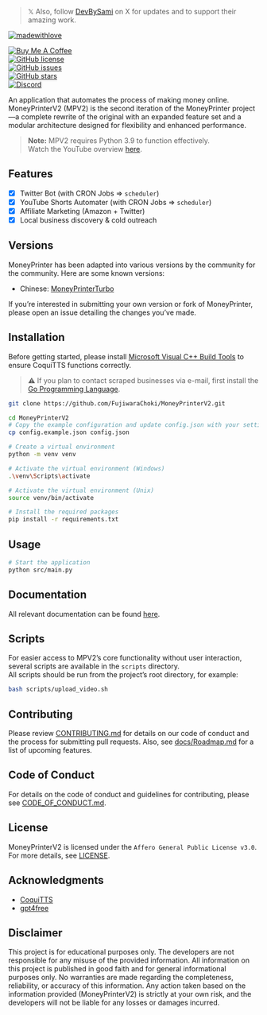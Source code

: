 > 𝕏 Also, follow [DevBySami](https://x.com/DevBySami) on X for updates and to support their amazing work.

[![madewithlove](https://img.shields.io/badge/made_with-%E2%9D%A4-red?style=for-the-badge&labelColor=orange)](https://github.com/FujiwaraChoki/MoneyPrinterV2)

[![Buy Me A Coffee](https://img.shields.io/badge/Buy%20Me%20A%20Coffee-Donate-brightgreen?logo=buymeacoffee)](https://www.buymeacoffee.com/fujicodes)  
[![GitHub license](https://img.shields.io/github/license/FujiwaraChoki/MoneyPrinterV2?style=for-the-badge)](https://github.com/FujiwaraChoki/MoneyPrinterV2/blob/main/LICENSE)  
[![GitHub issues](https://img.shields.io/github/issues/FujiwaraChoki/MoneyPrinterV2?style=for-the-badge)](https://github.com/FujiwaraChoki/MoneyPrinterV2/issues)  
[![GitHub stars](https://img.shields.io/github/stars/FujiwaraChoki/MoneyPrinterV2?style=for-the-badge)](https://github.com/FujiwaraChoki/MoneyPrinterV2/stargazers)  
[![Discord](https://img.shields.io/discord/1134848537704804432?style=for-the-badge)](https://dsc.gg/fuji-community)

An application that automates the process of making money online.  
MoneyPrinterV2 (MPV2) is the second iteration of the MoneyPrinter project—a complete rewrite of the original with an expanded feature set and a modular architecture designed for flexibility and enhanced performance.

> **Note:** MPV2 requires Python 3.9 to function effectively.  
> Watch the YouTube overview [here](https://youtu.be/wAZ_ZSuIqfk).

## Features

- [x] Twitter Bot (with CRON Jobs => `scheduler`)
- [x] YouTube Shorts Automater (with CRON Jobs => `scheduler`)
- [x] Affiliate Marketing (Amazon + Twitter)
- [x] Local business discovery & cold outreach

## Versions

MoneyPrinter has been adapted into various versions by the community for the community. Here are some known versions:

- Chinese: [MoneyPrinterTurbo](https://github.com/harry0703/MoneyPrinterTurbo)

If you’re interested in submitting your own version or fork of MoneyPrinter, please open an issue detailing the changes you’ve made.

## Installation

Before getting started, please install [Microsoft Visual C++ Build Tools](https://visualstudio.microsoft.com/de/visual-cpp-build-tools/) to ensure CoquiTTS functions correctly.

> ⚠️ If you plan to contact scraped businesses via e-mail, first install the [Go Programming Language](https://golang.org/).

```bash
git clone https://github.com/FujiwaraChoki/MoneyPrinterV2.git

cd MoneyPrinterV2
# Copy the example configuration and update config.json with your settings
cp config.example.json config.json

# Create a virtual environment
python -m venv venv

# Activate the virtual environment (Windows)
.\venv\Scripts\activate

# Activate the virtual environment (Unix)
source venv/bin/activate

# Install the required packages
pip install -r requirements.txt
```

## Usage

```bash
# Start the application
python src/main.py
```

## Documentation

All relevant documentation can be found [here](docs/).

## Scripts

For easier access to MPV2’s core functionality without user interaction, several scripts are available in the `scripts` directory.  
All scripts should be run from the project’s root directory, for example:
```bash
bash scripts/upload_video.sh
```

## Contributing

Please review [CONTRIBUTING.md](CONTRIBUTING.md) for details on our code of conduct and the process for submitting pull requests. Also, see [docs/Roadmap.md](docs/Roadmap.md) for a list of upcoming features.

## Code of Conduct

For details on the code of conduct and guidelines for contributing, please see [CODE_OF_CONDUCT.md](CODE_OF_CONDUCT.md).

## License

MoneyPrinterV2 is licensed under the `Affero General Public License v3.0`. For more details, see [LICENSE](LICENSE).

## Acknowledgments

- [CoquiTTS](https://github.com/coqui-ai/TTS)
- [gpt4free](https://github.com/xtekky/gpt4free)

## Disclaimer

This project is for educational purposes only. The developers are not responsible for any misuse of the provided information. All information on this project is published in good faith and for general informational purposes only. No warranties are made regarding the completeness, reliability, or accuracy of this information. Any action taken based on the information provided (MoneyPrinterV2) is strictly at your own risk, and the developers will not be liable for any losses or damages incurred.